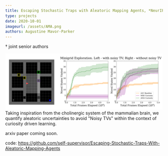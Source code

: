 ```yaml
---
title: Escaping Stochastic Traps with Aleatoric Mapping Agents, *NeurIPS 2020 Biological and Artificial RL workshop*, Augustine N. Mavor-Parker, Kimberly A. Young, Caswell Barry&dagger;, Lewis D. Griffin&dagger;  
type: projects
date: 2020-10-01
imageurl: /assets/AMA.png
authors: Augustine Mavor-Parker
---
```

&dagger; joint senior authors  

![AMA Figure](https://raw.githubusercontent.com/self-supervisor/Escaping-Stochastic-Traps-With-Aleatoric-Mapping-Agents/main/assets/AMA.png)
Taking inspiration from the cholinergic system of the mammalian brain, we quantify aleatoric uncertainties to avoid
"Noisy TVs" within the context of curiosity driven learning.   

arxiv paper coming soon.

code: https://github.com/self-supervisor/Escaping-Stochastic-Traps-With-Aleatoric-Mapping-Agents
